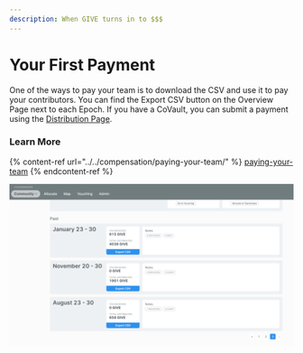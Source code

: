```yaml
---
description: When GIVE turns in to $$$
---
```


# Your First Payment

One of the ways to pay your team is to download the CSV and use it to pay your contributors. You can find the Export CSV button on the Overview Page next to each Epoch. If you have a CoVault, you can submit a payment using the [Distribution Page](../../compensation/paying-your-team/distributions-and-payments/).

### Learn More

{% content-ref url="../../compensation/paying-your-team/" %}
[paying-your-team](../../compensation/paying-your-team/)
{% endcontent-ref %}

![](<../../../.gitbook/assets/image (24) (1).png>)
